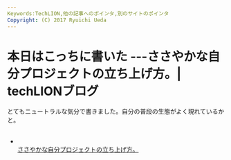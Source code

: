 ```yaml
---
Keywords:TechLION,他の記事へのポインタ,別のサイトのポインタ
Copyright: (C) 2017 Ryuichi Ueda
---
```


# 本日はこっちに書いた ---ささやかな自分プロジェクトの立ち上げ方。| techLIONブログ
とてもニュートラルな気分で書きました。自分の普段の生態がよく現れているかと。<br />
<br />
<ul><li><br />
<a href="http://techlion.jp/archives/6398" target="_blank">ささやかな自分プロジェクトの立ち上げ方。</a><br />
</li></ul>

